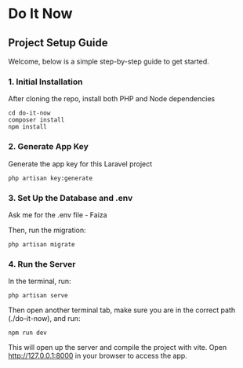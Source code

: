 # Do It Now
## Project Setup Guide
Welcome, below is a simple step-by-step guide to get started.
### 1. Initial Installation
After cloning the repo, install both PHP and Node dependencies
```
cd do-it-now
composer install
npm install
```

### 2. Generate App Key
Generate the app key for this Laravel project
```
php artisan key:generate
```

### 3. Set Up the Database and .env
Ask me for the .env file - Faiza

Then, run the migration:
```
php artisan migrate
```

### 4. Run the Server
In the terminal, run:
```
php artisan serve
```

Then open another terminal tab, make sure you are in the correct path (./do-it-now), and run:
```
npm run dev
```
This will open up the server and compile the project with vite. Open http://127.0.0.1:8000 in your browser to access the app.